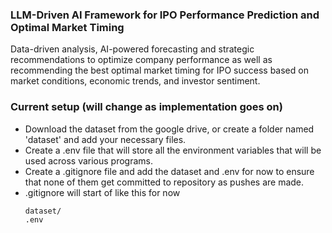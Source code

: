 ### LLM-Driven AI Framework for IPO Performance Prediction and Optimal Market Timing

Data-driven analysis, AI-powered forecasting and strategic recommendations to optimize company performance as well as recommending the best optimal market timing for IPO success based on market conditions, economic trends, and investor sentiment.


### Current setup (will change as implementation goes on)


- Download the dataset from the google drive, or create a folder named 'dataset' and add your necessary files.
- Create a .env file that will store all the environment variables that will be used across various programs.
- Create a .gitignore file and add the dataset and .env for now to ensure that none of them get committed to repository as pushes are made.
- .gitignore will start of like this for now
  ```
  dataset/
  .env
  ```
